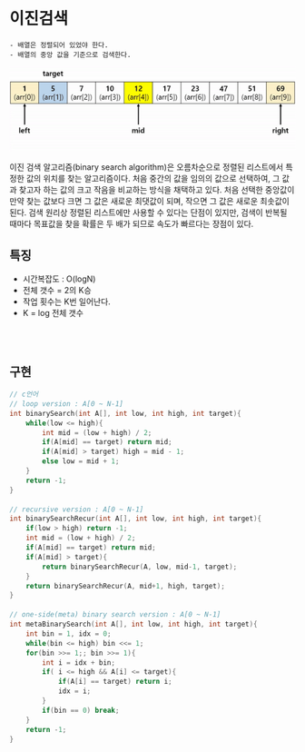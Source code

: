 # 이진검색

    - 배열은 정렬되어 있었야 한다.
    - 배열의 중앙 값을 기준으로 검색한다.

![](images/BinarySearch1.gif)

이진 검색 알고리즘(binary search algorithm)은 오름차순으로 정렬된 리스트에서 특정한 값의 위치를 찾는 알고리즘이다. 처음 중간의 값을 임의의 값으로 선택하여, 그 값과 찾고자 하는 값의 크고 작음을 비교하는 방식을 채택하고 있다. 처음 선택한 중앙값이 만약 찾는 값보다 크면 그 값은 새로운 최댓값이 되며, 작으면 그 값은 새로운 최솟값이 된다. 검색 원리상 정렬된 리스트에만 사용할 수 있다는 단점이 있지만, 검색이 반복될 때마다 목표값을 찾을 확률은 두 배가 되므로 속도가 빠르다는 장점이 있다.

## 특징

-   시간복잡도 : O(logN)
-   전체 갯수 = 2의 K승
-   작업 횟수는 K번 일어난다.
-   K = log 전체 갯수

<br />
<br />

## 구현

```c
// c언어
// loop version : A[0 ~ N-1]
int binarySearch(int A[], int low, int high, int target){
    while(low <= high){
        int mid = (low + high) / 2;
        if(A[mid] == target) return mid;
        if(A[mid] > target) high = mid - 1;
        else low = mid + 1;
    }
    return -1;
}

// recursive version : A[0 ~ N-1]
int binarySearchRecur(int A[], int low, int high, int target){
    if(low > high) return -1;
    int mid = (low + high) / 2;
    if(A[mid] == target) return mid;
    if(A[mid] > target){
        return binarySearchRecur(A, low, mid-1, target);
    }
    return binarySearchRecur(A, mid+1, high, target);
}

// one-side(meta) binary search version : A[0 ~ N-1]
int metaBinarySearch(int A[], int low, int high, int target){
    int bin = 1, idx = 0;
    while(bin <= high) bin <<= 1;
    for(bin >>= 1;; bin >>= 1){
        int i = idx + bin;
        if( i <= high && A[i] <= target){
            if(A[i] == target) return i;
            idx = i;
        }
        if(bin == 0) break;
    }
    return -1;
}
```
